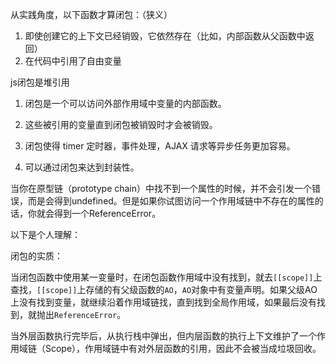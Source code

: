 从实践角度，以下函数才算闭包：（狭义）
1. 即使创建它的上下文已经销毁，它依然存在（比如，内部函数从父函数中返回）
2. 在代码中引用了自由变量

js闭包是堆引用


1. 闭包是一个可以访问外部作用域中变量的内部函数。

2. 这些被引用的变量直到闭包被销毁时才会被销毁。

3. 闭包使得 timer 定时器，事件处理，AJAX 请求等异步任务更加容易。

4. 可以通过闭包来达到封装性。

当你在原型链（prototype chain）中找不到一个属性的时候，并不会引发一个错误，而是会得到undefined。但是如果你试图访问一个作用域链中不存在的属性的话，你就会得到一个ReferenceError。

以下是个人理解：

闭包的实质：

当闭包函数中使用某一变量时，在闭包函数作用域中没有找到，就去`[[scope]]`上查找，`[[scope]]`上存储的有父级函数的`AO`，`AO`对象中有变量声明。如果父级AO上没有找到变量，就继续沿着作用域链找，直到找到全局作用域，如果最后没有找到，就抛出`ReferenceError`。

当外层函数执行完毕后，从执行栈中弹出，但内层函数的执行上下文维护了一个作用域链（Scope），作用域链中有对外层函数的引用，因此不会被当成垃圾回收。


